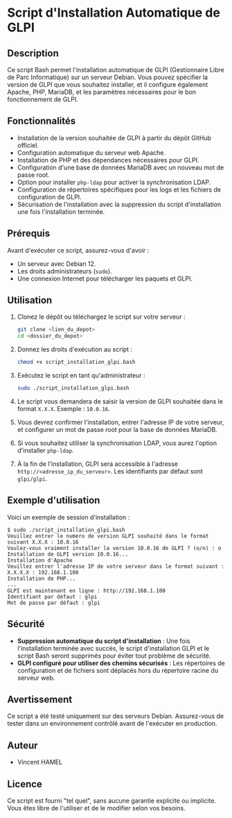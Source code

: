 # Script d'Installation Automatique de GLPI

## Description

Ce script Bash permet l'installation automatique de GLPI (Gestionnaire Libre de Parc Informatique) sur un serveur Debian. Vous pouvez spécifier la version de GLPI que vous souhaitez installer, et il configure également Apache, PHP, MariaDB, et les paramètres nécessaires pour le bon fonctionnement de GLPI.

## Fonctionnalités

- Installation de la version souhaitée de GLPI à partir du dépôt GitHub officiel.
- Configuration automatique du serveur web Apache.
- Installation de PHP et des dépendances nécessaires pour GLPI.
- Configuration d'une base de données MariaDB avec un nouveau mot de passe root.
- Option pour installer `php-ldap` pour activer la synchronisation LDAP.
- Configuration de répertoires spécifiques pour les logs et les fichiers de configuration de GLPI.
- Sécurisation de l'installation avec la suppression du script d'installation une fois l'installation terminée.

## Prérequis

Avant d'exécuter ce script, assurez-vous d'avoir :

- Un serveur avec Debian 12.
- Les droits administrateurs (`sudo`).
- Une connexion Internet pour télécharger les paquets et GLPI.

## Utilisation

1. Clonez le dépôt ou téléchargez le script sur votre serveur :
   ```bash
   git clone <lien_du_depot>
   cd <dossier_du_depot>

2. Donnez les droits d'exécution au script :
   ```bash
   chmod +x script_installation_glpi.bash
   ```

3. Exécutez le script en tant qu'administrateur :
   ```bash
   sudo ./script_installation_glpi.bash
   ```

4. Le script vous demandera de saisir la version de GLPI souhaitée dans le format `X.X.X`. Exemple : `10.0.16`.

5. Vous devrez confirmer l'installation, entrer l'adresse IP de votre serveur, et configurer un mot de passe root pour la base de données MariaDB.

6. Si vous souhaitez utiliser la synchronisation LDAP, vous aurez l'option d'installer `php-ldap`.

7. À la fin de l'installation, GLPI sera accessible à l'adresse `http://<adresse_ip_du_serveur>`. Les identifiants par défaut sont `glpi/glpi`.

## Exemple d'utilisation

Voici un exemple de session d'installation :

```
$ sudo ./script_installation_glpi.bash
Veuillez entrer le numero de version GLPI souhaité dans le format suivant X.X.X : 10.0.16
Voulez-vous vraiment installer la version 10.0.16 de GLPI ? (o/n) : o
Installation de GLPI version 10.0.16...
Installation d'Apache
Veuillez entrer l'adresse IP de votre serveur dans le format suivant : X.X.X.X : 192.168.1.100
Installation de PHP...
...
GLPI est maintenant en ligne : http://192.168.1.100
Identifiant par défaut : glpi
Mot de passe par défaut : glpi
```

## Sécurité

- **Suppression automatique du script d'installation** : Une fois l'installation terminée avec succès, le script d'installation GLPI et le script Bash seront supprimés pour éviter tout problème de sécurité.
- **GLPI configuré pour utiliser des chemins sécurisés** : Les répertoires de configuration et de fichiers sont déplacés hors du répertoire racine du serveur web.

## Avertissement

Ce script a été testé uniquement sur des serveurs Debian. Assurez-vous de tester dans un environnement contrôlé avant de l'exécuter en production.

## Auteur

- Vincent HAMEL

## Licence

Ce script est fourni "tel quel", sans aucune garantie explicite ou implicite. Vous êtes libre de l'utiliser et de le modifier selon vos besoins.
```

